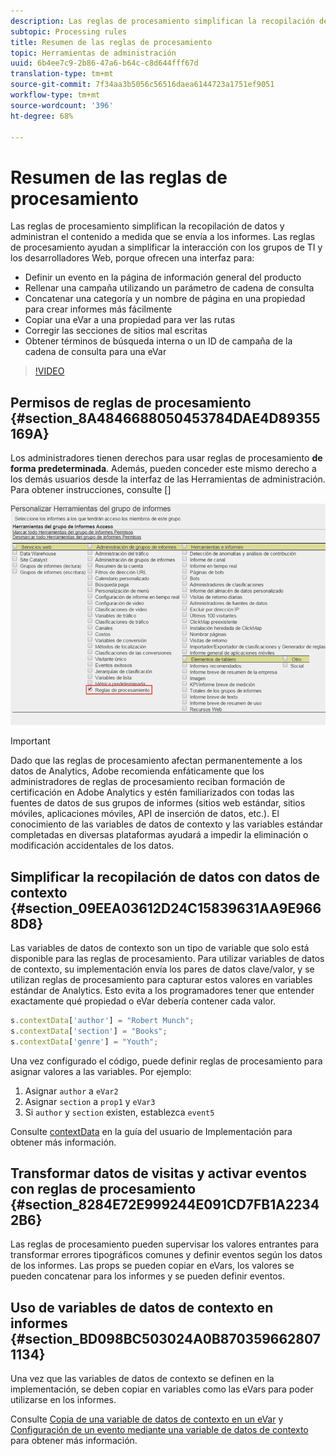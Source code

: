 ```yaml
---
description: Las reglas de procesamiento simplifican la recopilación de datos y administran el contenido a medida que se envía a los informes.
subtopic: Processing rules
title: Resumen de las reglas de procesamiento
topic: Herramientas de administración
uuid: 6b4ee7c9-2b86-47a6-b64c-c8d644fff67d
translation-type: tm+mt
source-git-commit: 7f34aa3b5056c56516daea6144723a1751ef9051
workflow-type: tm+mt
source-wordcount: '396'
ht-degree: 68%

---
```



# Resumen de las reglas de procesamiento

Las reglas de procesamiento simplifican la recopilación de datos y administran el contenido a medida que se envía a los informes. Las reglas de procesamiento ayudan a simplificar la interacción con los grupos de TI y los desarrolladores Web, porque ofrecen una interfaz para:

* Definir un evento en la página de información general del producto
* Rellenar una campaña utilizando un parámetro de cadena de consulta
* Concatenar una categoría y un nombre de página en una propiedad para crear informes más fácilmente
* Copiar una eVar a una propiedad para ver las rutas
* Corregir las secciones de sitios mal escritas
* Obtener términos de búsqueda interna o un ID de campaña de la cadena de consulta para una eVar

>[!VIDEO](https://video.tv.adobe.com/v/26124/?quality=12&learn=on)

## Permisos de reglas de procesamiento {#section_8A4846688050453784DAE4D89355169A}

Los administradores tienen derechos para usar reglas de procesamiento **de forma predeterminada**. Además, pueden conceder este mismo derecho a los demás usuarios desde la interfaz de las Herramientas de administración. Para obtener instrucciones, consulte []

![](assets/processing-rules.png)

>[!IMPORTANT]
>
>Dado que las reglas de procesamiento afectan permanentemente a los datos de Analytics, Adobe recomienda enfáticamente que los administradores de reglas de procesamiento reciban formación de certificación en Adobe Analytics y estén familiarizados con todas las fuentes de datos de sus grupos de informes (sitios web estándar, sitios móviles, aplicaciones móviles, API de inserción de datos, etc.). El conocimiento de las variables de datos de contexto y las variables estándar completadas en diversas plataformas ayudará a impedir la eliminación o modificación accidentales de los datos.

## Simplificar la recopilación de datos con datos de contexto {#section_09EEA03612D24C15839631AA9E9668D8}

Las variables de datos de contexto son un tipo de variable que solo está disponible para las reglas de procesamiento. Para utilizar variables de datos de contexto, su implementación envía los pares de datos clave/valor, y se utilizan reglas de procesamiento para capturar estos valores en variables estándar de Analytics. Esto evita a los programadores tener que entender exactamente qué propiedad o eVar debería contener cada valor.

```js
s.contextData['author'] = "Robert Munch";
s.contextData['section'] = "Books";
s.contextData['genre'] = "Youth";
```

Una vez configurado el código, puede definir reglas de procesamiento para asignar valores a las variables. Por ejemplo:

1. Asignar `author` a `eVar2`
2. Asignar `section` a `prop1` y `eVar3`
3. Si `author` y `section` existen, establezca `event5`

Consulte [contextData](/help/implement/vars/page-vars/contextdata.md) en la guía del usuario de Implementación para obtener más información.

## Transformar datos de visitas y activar eventos con reglas de procesamiento  {#section_8284E72E999244E091CD7FB1A22342B6}

Las reglas de procesamiento pueden supervisar los valores entrantes para transformar errores tipográficos comunes y definir eventos según los datos de los informes. Las props se pueden copiar en eVars, los valores se pueden concatenar para los informes y se pueden definir eventos.

## Uso de variables de datos de contexto en informes  {#section_BD098BC503024A0B8703596628071134}

Una vez que las variables de datos de contexto se definen en la implementación, se deben copiar en variables como las eVars para poder utilizarse en los informes.

Consulte [Copia de una variable de datos de contexto en un eVar](processing-rules-examples/processing-rules-copy-context-data.md) y [Configuración de un evento mediante una variable de datos de contexto](processing-rules-examples/processing-rules-copy-context-data-event.md) para obtener más información.
